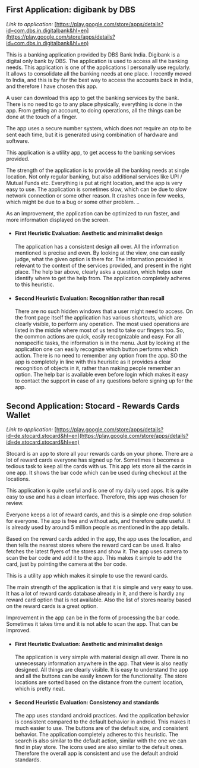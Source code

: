 ## First Application: digibank by DBS

_Link to application:_ [https://play.google.com/store/apps/details?id=com.dbs.in.digitalbank&hl=en](https://play.google.com/store/apps/details?id=com.dbs.in.digitalbank&hl=en)

   This is a banking application provided by DBS Bank India. Digibank is a digital only bank by DBS. The application is used to access all the banking needs. This application is one of the applications I personally use regularly. It allows to consolidate all the banking needs at one place. I recently moved to India, and this is by far the best way to access the accounts back in India, and therefore I have chosen this app.

   A user can download this app to get the banking services by the bank. There is no need to go to any place physically, everything is done in the app. From getting an account, to doing operations, all the things can be done at the touch of a finger.

   The app uses a secure number system, which does not require an otp to be sent each time, but it is generated using combination of hardware and software.

   This application is a utility app, to get access to the banking services provided.

   The strength of the application is to provide all the banking needs at single location. Not only regular banking, but also additional services like UPI / Mutual Funds etc. Everything is put at right location, and the app is very easy to use. The application is sometimes slow, which can be due to slow network connection or some other reason. It crashes once in few weeks, which might be due to a bug or some other problem. ..

   As an improvement, the application can be optimized to run faster, and more information displayed on the screen.

+ #### First Heuristic Evaluation: Aesthetic and minimalist design
   The application has a consistent design all over. All the information mentioned is precise and even. By looking at the view, one can easily judge, what the given option is there for. The information provided is relevant to the context of the services provided, and present in the right place. The help bar above, clearly asks a question, which helps user identify where to get the help from. The application completely adheres to this heuristic.

+ #### Second Heuristic Evaluation: Recognition rather than recall
   There are no such hidden windows that a user might need to access. On the front page itself the application has various shortcuts, which are clearly visible, to perform any operation. The most used operations are listed in the middle where most of us tend to take our fingers too. So, the common actions are quick, easily recognizable and easy. For all nonspecific tasks, the information is in the menu. Just by looking at the application one can easily recognize which button performs which action. There is no need to remember any option from the app. SO the app is completely in line with this heuristic as it provides a clear recognition of objects in it, rather than making people remember an option. The help bar is available even before login which makes it easy to contact the support in case of any questions before signing up for the app.


## Second Application: Stocard - Rewards Cards Wallet
_Link to application:_ [https://play.google.com/store/apps/details?id=de.stocard.stocard&hl=en](https://play.google.com/store/apps/details?id=de.stocard.stocard&hl=en)

   Stocard is an app to store all your rewards cards on your phone. There are a lot of reward cards everyone has signed up for. Sometimes it becomes a tedious task to keep all the cards with us. This app lets store all the cards in one app. It shows the bar code which can be used during checkout at the locations.

   This application is quite useful and is one of my daily used apps. It is quite easy to use and has a clean interface. Therefore, this app was chosen for review.

   Everyone keeps a lot of reward cards, and this is a simple one drop solution for everyone. The app is free and without ads, and therefore quite useful. It is already used by around 5 million people as mentioned in the app details.

   Based on the reward cards added in the app, the app uses the location, and then tells the nearest stores where the reward card can be used. It also fetches the latest flyers of the stores and show it. The app uses camera to scan the bar code and add it to the app. This makes it simple to add the card, just by pointing the camera at the bar code.

   This is a utility app which makes it simple to use the reward cards.

   The main strength of the application is that it is simple and very easy to use. It has a lot of reward cards database already in it, and there is hardly any reward card option that is not available. Also the list of stores nearby based on the reward cards is a great option.

Improvement in the app can be in the form of processing the bar code. Sometimes it takes time and it is not able to scan the app. That can be improved.

+ #### First Heuristic Evaluation: Aesthetic and minimalist design
   The application is very simple with material design all over. There is no unnecessary information anywhere in the app. That view is also neatly designed. All things are clearly visible. It is easy to understand the app and all the buttons can be easily known for the functionality. The store locations are sorted based on the distance from the current location, which is pretty neat.

+ #### Second Heuristic Evaluation: Consistency and standards
   The app uses standard android practices. And the application behavior is consistent compared to the default behavior in android. This makes it much easier to use. The buttons are of the default size, and consistent behavior. The application completely adheres to this heuristic. The search is also similar to the default action, similar with the one we can find in play store. The icons used are also similar to the default ones. Therefore the overall app is consistent and use the default android standards.